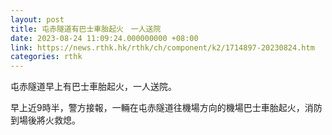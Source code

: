 ```yaml
---
layout: post
title: 屯赤隧道有巴士車胎起火　一人送院
date: 2023-08-24 11:09:24.000000000 +08:00
link: https://news.rthk.hk/rthk/ch/component/k2/1714897-20230824.htm
categories: rthk
---
```


屯赤隧道早上有巴士車胎起火，一人送院。

早上近9時半，警方接報，一輛在屯赤隧道往機場方向的機場巴士車胎起火，消防到場後將火救熄。
